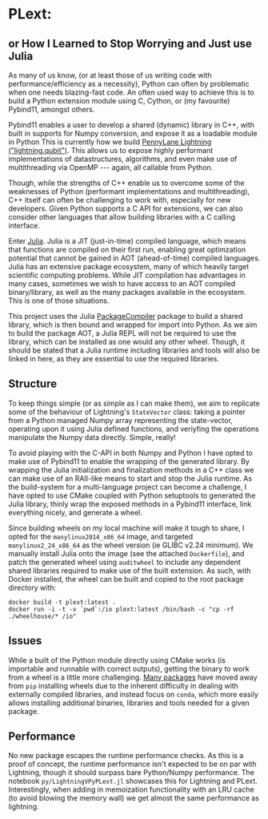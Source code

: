 # PLext:
## or How I Learned to Stop Worrying and Just use Julia

As many of us know, (or at least those of us writing code with performance/efficiency as a necessity), Python can often by problematic when one needs blazing-fast code. An often used way to achieve this is to build a Python extension module using C, Cython, or (my favourite) Pybind11, amongst others. 

Pybind11 enables a user to develop a shared (dynamic) library in C++, with built in supports for Numpy conversion, and expose it as a loadable module in Python This is currently how we build [PennyLane Lightning ("lightning.qubit")](https://github.com/PennyLaneAI/pennylane-lightning/). This allows us to expose highly performant implementations of datastructures, algorithms, and even make use of multithreading via OpenMP --- again, all callable from Python.

Though, while the strengths of C++ enable us to overcome some of the weaknesses of Python (performant implementations and multithreading), C++ itself can often be challenging to work with, especially for new developers. Given Python supports a C API for extensions, we can also consider other languages that allow building libraries with a C calling interface.

Enter [Julia](). Julia is a JIT (just-in-time) compiled language, which means that functions are compiled on their first run, enabling great optimzation potential that cannot be gained in AOT (ahead-of-time) compiled languages. Julia has an extensive package ecosystem, many of which heavily target scientific computing problems. While JIT compilation has advantages in many cases, sometimes we wish to have access to an AOT compiled binary/library, as well as the many packages available in the ecosystem. This is one of those situations.

This project uses the Julia [PackageCompiler]() package to build a shared library, which is then bound and wrapped for import into Python. As we aim to build the package AOT, a Julia REPL will not be required to use the library, which can be installed as one would any other wheel. Though, it should be stated that a Julia runtime including libraries and tools will also be linked in here, as they are essential to use the required libraries.

## Structure

To keep things simple (or as simple as I can make them), we aim to replicate some of the behaviour of Lightning's `StateVector` class: taking a pointer from a Python managed Numpy array representing the state-vector, operating upon it using Julia defined functions, and veriyfing the operations manipulate the Numpy data directly. Simple, really!

To avoid playing with the C-API in both Numpy and Python I have opted to make use of Pybind11 to enable the wrapping of the generated library. By wrapping the Julia initialization and finalization methods in a C++ class we can make use of an RAII-like means to start and stop the Julia runtime. As the build-system for a multi-language project can become a challenge, I have opted to use CMake coupled with Python setuptools to generated the Julia library, thinly wrap the exposed methods in a Pybind11 interface, link everything nicely, and generate a wheel.

Since building wheels on my local machine will make it tough to share, I opted for the `manylinux2014_x86_64` image, and targeted `manylinux2_24_x86_64` as the wheel version (ie GLIBC v2.24 minimum). We manually install Julia onto the image (see the attached `Dockerfile`), and patch the generated wheel using `auditwheel` to include any dependent shared libraries required to make use of the built extension. As such, with Docker installed, the wheel can be built and copied to the root package directory with:

```
docker build -t plext:latest .
docker run -i -t -v `pwd`:/io plext:latest /bin/bash -c "cp -rf ./wheelhouse/* /io"
```

## Issues

While a built of the Python module directly using CMake works (is importable and runnable with correct outputs), getting the binary to work from a wheel is a little more challenging. [Many packages](https://uwekorn.com/2019/09/15/how-we-build-apache-arrows-manylinux-wheels.html) have moved away from `pip` installing wheels due to the inherent difficulty in dealing with externally compiled libraries, and instead focus on `conda`, which more easily allows installing additional binaries, libraries and tools needed for a given package.

## Performance

No new package escapes the runtime performance checks. As this is a proof of concept, the runtime performance isn't expected to be on par with Lightning, though it should surpass bare Python/Numpy performance.
The notebook `py/LightningVPyPLext.jl` showcases this for Lightning and PLext. Interestingly, when adding in memoization functionality with an LRU cache (to avoid blowing the memory wall) we get almost the same performance as lightning.
